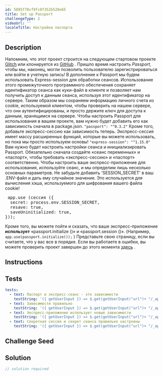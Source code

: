```yaml
---
id: 5895f70cf9fc0f352b528e65
title: Set up Passport
challengeType: 2
videoUrl: ''
localeTitle: Настройка паспорта
---
```


## Description
<section id="description"> Напомним, что этот проект строится на следующем стартовом проекте <a href="https://glitch.com/#!/import/github/freeCodeCamp/boilerplate-advancednode/">Glitch</a> или клонируется из <a href="https://github.com/freeCodeCamp/boilerplate-advancednode/">GitHub</a> . Пришло время настроить <em>Passport,</em> чтобы мы, наконец, могли позволить пользователю зарегистрироваться или войти в учетную запись! В дополнение к Passport мы будем использовать Express-session для обработки сеансов. Использование этого промежуточного программного обеспечения сохраняет идентификатор сеанса как куки-файл в клиенте и позволяет нам получить доступ к данным сеанса, используя этот идентификатор на сервере. Таким образом мы сохраняем информацию личного счета из cookie, используемой клиентом, чтобы проверить на нашем сервере, что они аутентифицированы, и просто держите <em>ключ</em> для доступа к данным, хранящимся на сервере. Чтобы настроить Passport для использования в вашем проекте, вам нужно будет добавить его как зависимость сначала в package.json. <code>&quot;passport&quot;: &quot;^0.3.2&quot;</code> Кроме того, добавьте экспресс-сессию как зависимость теперь. Экспресс-сессия имеет массу расширенных функций, которые вы можете использовать, но пока мы просто используем основы! <code>&quot;express-session&quot;: &quot;^1.15.0&quot;</code> Вам нужно будет настроить настройки сеанса и инициализировать Passport. Обязательно сначала создайте «сеанс переменных» и «паспорт», чтобы требовать «экспресс-сессию» и «паспорт» соответственно. Чтобы настроить ваше экспресс-приложение для использования, используйте сеанс, и мы определим лишь несколько основных параметров. Не забудьте добавить &#39;SESSION_SECRET&#39; в ваш .ENV-файл и дать ему случайное значение. Это используется для вычисления хэша, используемого для шифрования вашего файла cookie! <pre> app.use (сессия ({
  secret: process.env.SESSION_SECRET,
  resave: true,
  saveUninitialized: true,
})); </pre> Кроме того, вы можете пойти и сказать, что ваше экспресс-приложение <b>использует</b> «passport.initialize ()» и «passport.session ()». (Например, <code>app.use(passport.initialize());</code> ) Представьте свою страницу, если вы считаете, что у вас все в порядке. Если вы работаете в ошибки, вы можете проверить проект завершен до этого момента <a href="https://gist.github.com/JosephLivengood/338a9c5a326923c3826a666d430e65c3">здесь</a> . </section>

## Instructions
<section id="instructions">
</section>

## Tests
<section id='tests'>

```yml
tests:
  - text: Паспорт и экспресс-сеанс - это зависимости
    testString: '({ getUserInput }) => $.get(getUserInput("url")+ "/_api/package.json") .then(data => { var packJson = JSON.parse(data); assert.property(packJson.dependencies, "passport", "Your project should list "passport" as a dependency"); assert.property(packJson.dependencies, "express-session", "Your project should list "express-session" as a dependency"); }, xhr => { throw new Error(xhr.statusText); })'
  - text: Зависимости правильно
    testString: '({ getUserInput }) => $.get(getUserInput("url")+ "/_api/server.js") .then(data => { assert.match(data, /require.*("|")passport("|")/gi, "You should have required passport"); assert.match(data, /require.*("|")express-session("|")/gi, "You should have required express-session"); }, xhr => { throw new Error(xhr.statusText); })'
  - text: Экспресс-приложение использует новые зависимости
    testString: '({ getUserInput }) => $.get(getUserInput("url")+ "/_api/server.js") .then(data => { assert.match(data, /passport.initialize/gi, "Your express app should use "passport.initialize()""); assert.match(data, /passport.session/gi, "Your express app should use "passport.session()""); }, xhr => { throw new Error(xhr.statusText); })'
  - text: Секретная сессия и секрет сеанса правильно настроены
    testString: '({ getUserInput }) => $.get(getUserInput("url")+ "/_api/server.js") .then(data => { assert.match(data, /secret:( |)process.env.SESSION_SECRET/gi, "Your express app should have express-session set up with your secret as process.env.SESSION_SECRET"); }, xhr => { throw new Error(xhr.statusText); })'

```

</section>

## Challenge Seed
<section id='challengeSeed'>

</section>

## Solution
<section id='solution'>

```js
// solution required
```
</section>
